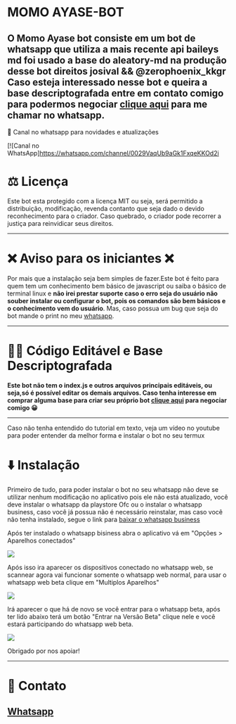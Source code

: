 # MOMO AYASE-BOT

O Momo Ayase bot consiste em um bot de whatsapp que utiliza a mais recente api baileys md foi usado a base do aleatory-md na produção desse bot direitos josival && @zerophoenix_kkgr
<b>Caso esteja interessado nesse bot e queira a base descriptografada entre em contato comigo para podermos negociar [clique aqui](https://wa.me/5519982607241) para me chamar no whatsapp.</b>
----

📣 Canal no whatsapp para novidades e atualizações

[![Canal no WhatsApp]https://whatsapp.com/channel/0029VaqUb9aGk1FxqeKKOd2i


# ⚖️ Licença

Este bot esta protegido com a licença MIT ou seja, será permitido a distribuição, modificação, revenda contanto que seja dado o devido reconhecimento para o criador. Caso quebrado, o criador pode recorrer a justiça para reinvidicar seus direitos.


---

# ❌ Aviso para os iniciantes ❌
Por mais que a instalação seja bem simples de fazer.Este bot é feito para quem tem um conhecimento bem básico de javascript ou saiba o básico de terminal linux e <b> não irei prestar suporte caso o erro seja do usuário não souber instalar ou configurar o bot, pois os comandos são bem básicos e o conhecimento vem do usuário</b>. Mas, caso possua um bug que seja do bot mande o print no meu [whatsapp](https://wa.me/5519982607241).

----

# 👨‍💻 Código Editável e Base Descriptografada

<b>Este bot não tem o index.js e outros arquivos principais editáveis, ou seja,só é possível editar os demais arquivos. 
Caso tenha interesse em comprar alguma base para criar seu próprio bot  [clique aqui](https://wa.me/5519982607241) para negociar comigo 😀 </b>

----
Caso não tenha entendido do tutorial em texto, veja um vídeo no youtube para poder entender da melhor forma e instalar o bot no seu termux

# ⬇️ Instalação

Primeiro de tudo, para poder instalar o bot no seu whatsapp não deve se utilizar nenhum modificação no aplicativo pois ele não está atualizado, você deve instalar o whatsapp da playstore Ofc ou o instalar o whatsapp business, caso você já possua não é necessário reinstalar, mas caso você não tenha instalado, segue o link para [baixar o whatsapp business](https://play.google.com/store/apps/details?id=com.whatsapp.w4b)

Após ter instalado o whatsapp bisiness abra o aplicativo vá em "Opções > Aparelhos conectados"

<img src="https://i.ibb.co/BN5fjxG/Whats-App-Image-2021-10-22-at-08-27-22.jpg">

Após isso ira aparecer os dispositivos conectado no whatsapp web, se scannear agora vai funcionar somente o whatsapp web normal, para usar o whatsapp web beta clique em "Multiplos Aparelhos"

<img src="https://i.ibb.co/dts0ZxK/Whats-App-Image-2021-10-22-at-08-27-22-1.jpg">

Irá aparecer o que há de novo se você entrar para o whatsapp beta, após ter lido abaixo terá um botão "Entrar na Versão Beta" clique nele e você estará participando do whatsapp web beta.

<img src="https://i.ibb.co/xjXyWXB/Whats-App-Image-2021-10-22-at-08-27-22-2.jpg">

Obrigado por nos apoiar!

-----

# 🤝 Contato

[Whatsapp](https://api.whatsapp.com/send/?phone=%2B5519982607241&text&app_absent=0)
-----
